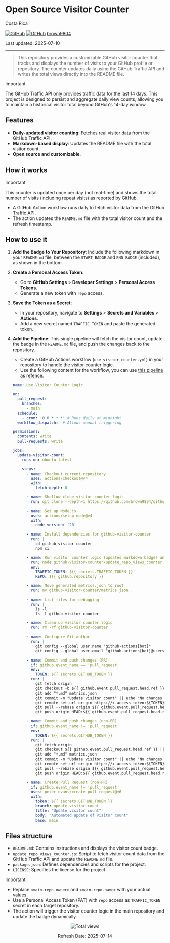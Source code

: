 # Open Source Visitor Counter

Costa Rica

[![GitHub](https://badgen.net/badge/icon/github?icon=github&label)](https://github.com)
[![GitHub](https://img.shields.io/badge/--181717?logo=github&logoColor=ffffff)](https://github.com/)
[brown9804](https://github.com/brown9804)

Last updated: 2025-07-10

----------

> This repository provides a customizable GitHub visitor counter that tracks and displays the number of visits to your GitHub profile or repository. The counter updates daily using the GitHub Traffic API and writes the total views directly into the README file.

> [!IMPORTANT]
> The GitHub Traffic API only provides traffic data for the last 14 days. This project is designed to persist and aggregate daily view counts, allowing you to maintain a historical visitor total beyond GitHub's 14-day window.

## Features

- **Daily-updated visitor counting**: Fetches real visitor data from the GitHub Traffic API.
- **Markdown-based display**: Updates the README file with the total visitor count.
- **Open source and customizable**.

## How it works

> [!IMPORTANT]
> This counter is updated once per day (not real-time) and shows the total number of visits (including repeat visits) as reported by GitHub.

- A GitHub Action workflow runs daily to fetch visitor data from the GitHub Traffic API.
- The action updates the `README.md` file with the total visitor count and the refresh timestamp.

## How to use it

1. **Add the Badge to Your Repository**: Include the following markdown in your `README.md` file, between the `START BADGE` and `END BADGE` (included), as shown in the bottom.
2. **Create a Personal Access Token**:
   - Go to **GitHub Settings** > **Developer Settings** > **Personal Access Tokens**.
   - Generate a new token with `repo` access.
3. **Save the Token as a Secret**:
   - In your repository, navigate to **Settings** > **Secrets and Variables** > **Actions**.
   - Add a new secret named `TRAFFIC_TOKEN` and paste the generated token.
4. **Add the Pipeline**: This single pipeline will fetch the visitor count, update the badge in the `README.md` file, and push the changes back to the repository.
   - Create a GitHub Actions workflow (`use-visitor-counter.yml`) in your repository to handle the visitor counter logic.
   - Use the following content for the workflow, you can use [this pipeline as refence](https://github.com/brown9804/Cloud-DevOps-Overview/blob/main/.github/workflows/use-visitor-counter.yml).

   ```yaml
   name: Use Visitor Counter Logic
   
   on:
     pull_request:
       branches:
         - main
     schedule:
       - cron: '0 0 * * *' # Runs daily at midnight
     workflow_dispatch:  # Allows manual triggering
   
   permissions:
     contents: write
     pull-requests: write
   
   jobs:
     update-visitor-count:
       runs-on: ubuntu-latest
   
       steps:
         - name: Checkout current repository
           uses: actions/checkout@v4
           with:
             fetch-depth: 0
   
         - name: Shallow clone visitor counter logic
           run: git clone --depth=1 https://github.com/brown9804/github-visitor-counter.git
   
         - name: Set up Node.js
           uses: actions/setup-node@v4
           with:
             node-version: '20'
   
         - name: Install dependencies for github-visitor-counter
           run: |
             cd github-visitor-counter
             npm ci
   
         - name: Run visitor counter logic (updates markdown badges and metrics.json)
           run: node github-visitor-counter/update_repo_views_counter.js
           env:
             TRAFFIC_TOKEN: ${{ secrets.TRAFFIC_TOKEN }}
             REPO: ${{ github.repository }}
   
         - name: Move generated metrics.json to root
           run: mv github-visitor-counter/metrics.json .
   
         - name: List files for debugging
           run: |
             ls -l
             ls -l github-visitor-counter
   
         - name: Clean up visitor counter logic
           run: rm -rf github-visitor-counter
   
         - name: Configure Git author
           run: |
             git config --global user.name "github-actions[bot]"
             git config --global user.email "github-actions[bot]@users.noreply.github.com"
   
         - name: Commit and push changes (PR)
           if: github.event_name == 'pull_request'
           env:
             TOKEN: ${{ secrets.GITHUB_TOKEN }}
           run: |
             git fetch origin
             git checkout -b ${{ github.event.pull_request.head.ref }} origin/${{ github.event.pull_request.head.ref }}
             git add "*.md" metrics.json
             git commit -m "Update visitor count" || echo "No changes to commit"
             git remote set-url origin https://x-access-token:${TOKEN}@github.com/${{ github.repository }}
             git pull --rebase origin ${{ github.event.pull_request.head.ref }} || echo "No rebase needed"
             git push origin HEAD:${{ github.event.pull_request.head.ref }}
   
         - name: Commit and push changes (non-PR)
           if: github.event_name != 'pull_request'
           env:
             TOKEN: ${{ secrets.GITHUB_TOKEN }}
           run: |
             git fetch origin
             git checkout ${{ github.event.pull_request.head.ref }} || git checkout -b ${{ github.event.pull_request.head.ref }} origin/${{ github.event.pull_request.head.ref }}
             git add "*.md" metrics.json
             git commit -m "Update visitor count" || echo "No changes to commit"
             git remote set-url origin https://x-access-token:${TOKEN}@github.com/${{ github.repository }}
             git pull --rebase origin ${{ github.event.pull_request.head.ref }} || echo "No rebase needed"
             git push origin HEAD:${{ github.event.pull_request.head.ref }}
   
         - name: Create Pull Request (non-PR)
           if: github.event_name != 'pull_request'
           uses: peter-evans/create-pull-request@v6
           with:
             token: ${{ secrets.GITHUB_TOKEN }}
             branch: update-visitor-count
             title: "Update visitor count"
             body: "Automated update of visitor count"
             base: main
   ```

## Files structure

- `README.md`: Contains instructions and displays the visitor count badge.
- `update_repo_views_counter.js`: Script to fetch visitor count data from the GitHub Traffic API and update the `README.md` file.
- `package.json`: Defines dependencies and scripts for the project.
- `LICENSE`: Specifies the license for the project.

> [!IMPORTANT]
>
> - Replace `<main-repo-owner>` and `<main-repo-name>` with your actual values.
> - Use a Personal Access Token (PAT) with `repo` access as `TRAFFIC_TOKEN` secret in each target repository.
> - The action will trigger the visitor counter logic in the main repository and update the badge dynamically.

<!-- START BADGE -->
<div align="center">
  <img src="https://img.shields.io/badge/Total%20views-1152-limegreen" alt="Total views">
  <p>Refresh Date: 2025-07-14</p>
</div>
<!-- END BADGE -->
